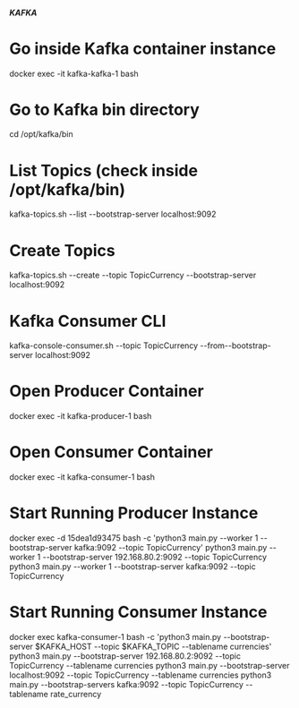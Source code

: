 ##### KAFKA #####
# Go inside Kafka container instance
docker exec -it kafka-kafka-1 bash

# Go to Kafka bin directory
cd /opt/kafka/bin

# List Topics (check inside /opt/kafka/bin)
kafka-topics.sh --list --bootstrap-server localhost:9092

# Create Topics
kafka-topics.sh --create --topic TopicCurrency --bootstrap-server localhost:9092

# Kafka Consumer CLI
kafka-console-consumer.sh --topic TopicCurrency --from--bootstrap-server localhost:9092

# Open Producer Container
docker exec -it kafka-producer-1 bash

# Open Consumer Container
docker exec -it kafka-consumer-1 bash

# Start Running Producer Instance
docker exec -d 15dea1d93475 bash -c 'python3 main.py --worker 1 --bootstrap-server kafka:9092 --topic TopicCurrency'
python3 main.py --worker 1 --bootstrap-server 192.168.80.2:9092 --topic TopicCurrency
python3 main.py --worker 1 --bootstrap-server kafka:9092 --topic TopicCurrency

# Start Running Consumer Instance
docker exec kafka-consumer-1 bash -c 'python3 main.py --bootstrap-server $KAFKA_HOST --topic $KAFKA_TOPIC --tablename currencies'
python3 main.py --bootstrap-server 192.168.80.2:9092 --topic TopicCurrency --tablename currencies
python3 main.py --bootstrap-server localhost:9092 --topic TopicCurrency --tablename currencies
python3 main.py --bootstrap-servers kafka:9092 --topic TopicCurrency --tablename rate_currency

